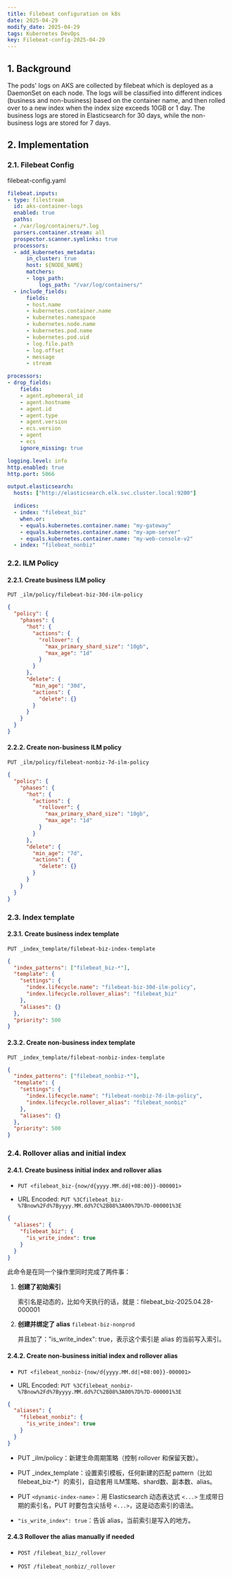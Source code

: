 ```yaml
---
title: Filebeat configuration on k8s
date: 2025-04-29
modify_date: 2025-04-29
tags: Kubernetes DevOps
key: Filebeat-config-2025-04-29
---
```

## 1. Background

The pods' logs on AKS are collected by filebeat which is deployed as a DaemonSet on each node. The logs will be classified into different indices (business and non-business) based on the container name, and then rolled over to a new index when the index size exceeds 10GB or 1 day. The business logs are stored in Elasticsearch for 30 days, while the non-business logs are stored for 7 days.

<!--more-->

## 2. Implementation

### 2.1. Filebeat Config

filebeat-config.yaml

```yaml
filebeat.inputs:
- type: filestream
  id: aks-container-logs
  enabled: true
  paths:
  - /var/log/containers/*.log
  parsers.container.stream: all
  prospector.scanner.symlinks: true
  processors:
  - add_kubernetes_metadata:
      in_cluster: true
      host: ${NODE_NAME}
      matchers:
      - logs_path:
          logs_path: "/var/log/containers/"
  - include_fields:
      fields:
      - host.name
      - kubernetes.container.name
      - kubernetes.namespace
      - kubernetes.node.name
      - kubernetes.pod.name
      - kubernetes.pod.uid
      - log.file.path
      - log.offset
      - message
      - stream

processors:
- drop_fields:
    fields:
    - agent.ephemeral_id
    - agent.hostname
    - agent.id
    - agent.type
    - agent.version
    - ecs.version
    - agent
    - ecs
    ignore_missing: true

logging.level: info
http.enabled: true
http.port: 5066

output.elasticsearch:
  hosts: ["http://elasticsearch.elk.svc.cluster.local:9200"]

  indices:
  - index: "filebeat_biz"
    when.or:
    - equals.kubernetes.container.name: "my-gateway"
    - equals.kubernetes.container.name: "my-apm-server"
    - equals.kubernetes.container.name: "my-web-console-v2"
  - index: "filebeat_nonbiz"
```

### 2.2. ILM Policy

#### 2.2.1. Create business ILM policy

`PUT _ilm/policy/filebeat-biz-30d-ilm-policy`

```json
{
  "policy": {
    "phases": {
      "hot": {
        "actions": {
          "rollover": {
            "max_primary_shard_size": "10gb",
            "max_age": "1d"
          }
        }
      },
      "delete": {
        "min_age": "30d",
        "actions": {
          "delete": {}
        }
      }
    }
  }
}
```

#### 2.2.2. Create non-business ILM policy

`PUT _ilm/policy/filebeat-nonbiz-7d-ilm-policy`

```json
{
  "policy": {
    "phases": {
      "hot": {
        "actions": {
          "rollover": {
            "max_primary_shard_size": "10gb",
            "max_age": "1d"
          }
        }
      },
      "delete": {
        "min_age": "7d",
        "actions": {
          "delete": {}
        }
      }
    }
  }
}
```

### 2.3. Index template

#### 2.3.1. Create business index template

`PUT _index_template/filebeat-biz-index-template`

```json
{
  "index_patterns": ["filebeat_biz-*"],
  "template": {
    "settings": {
      "index.lifecycle.name": "filebeat-biz-30d-ilm-policy",
      "index.lifecycle.rollover_alias": "filebeat_biz"
    },
    "aliases": {}
  },
  "priority": 500
}
```

#### 2.3.2. Create non-business index template

`PUT _index_template/filebeat-nonbiz-index-template`

```json
{
  "index_patterns": ["filebeat_nonbiz-*"],
  "template": {
    "settings": {
      "index.lifecycle.name": "filebeat-nonbiz-7d-ilm-policy",
      "index.lifecycle.rollover_alias": "filebeat_nonbiz"
    },
    "aliases": {}
  },
  "priority": 500
}
```

### 2.4. Rollover alias and initial index

#### 2.4.1. Create business initial index and rollover alias

- `PUT <filebeat_biz-{now/d{yyyy.MM.dd|+08:00}}-000001>`

- URL Encoded: `PUT %3Cfilebeat_biz-%7Bnow%2Fd%7Byyyy.MM.dd%7C%2B08%3A00%7D%7D-000001%3E`

```json
{
  "aliases": {
    "filebeat_biz": {
      "is_write_index": true
    }
  }
}
```

此命令是在同一个操作里同时完成了两件事：

1. **创建了初始索引**

   索引名是动态的，比如今天执行的话，就是：filebeat_biz-2025.04.28-000001

2. **创建并绑定了 alias** `filebeat-biz-nonprod`

   并且加了："is_write_index": true，表示这个索引是 alias 的当前写入索引。

#### 2.4.2. Create non-business initial index and rollover alias

- `PUT <filebeat_nonbiz-{now/d{yyyy.MM.dd|+08:00}}-000001>`

- URL Encoded: `PUT %3Cfilebeat_nonbiz-%7Bnow%2Fd%7Byyyy.MM.dd%7C%2B08%3A00%7D%7D-000001%3E`

```json
{
  "aliases": {
    "filebeat_nonbiz": {
      "is_write_index": true
    }
  }
}
```

- PUT _ilm/policy：新建生命周期策略（控制 rollover 和保留天数）。

- PUT _index_template：设置索引模板，任何新建的匹配 pattern（比如 filebeat_biz-*）的索引，自动套用 ILM策略、shard数、副本数、alias。

- PUT `<dynamic-index-name>`：用 Elasticsearch 动态表达式 `<...>` 生成带日期的索引名，PUT 时要包含尖括号 `<...>`，这是动态索引的语法。

- `"is_write_index": true`：告诉 alias，当前索引是写入的地方。

#### 2.4.3 Rollover the alias manually if needed

- `POST /filebeat_biz/_rollover`

- `POST /filebeat_nonbiz/_rollover`